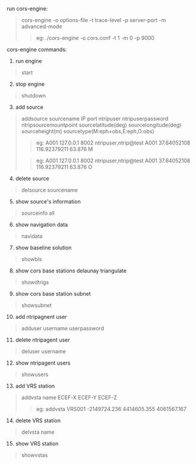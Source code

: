 run cors-engine:
> cors-engine -o options-file -t trace-level -p server-port -m advanced-mode
>> eg: ./cors-engine -o cors.conf -t 1 -m 0 -p 9000

cors-engine commands:
1. run engine 
> start

2. stop engine
> shutdown

3. add source 
> addsource sourcename IP port ntripuser ntripuserpassword ntripsourcemountpoint sourcelatitude(deg) sourcelongitude(deg) sourceheight(m) sourcetype(M:eph+obs,E:eph,O:obs)
>> eg:  A001 127.0.0.1 8002 ntripuser,ntrip@test A001 37.64052108 116.92379211 63.876 M
>
>> eg:  A001 127.0.0.1 8002 ntripuser,ntrip@test A001 37.64052108 116.92379211 63.876 O

4. delete source
> delsource sourcename

5. show source's information
> sourceinfo all

6. show navigation data
> navidata

7. show baseline solution
> showbls

8. show cors base stations delaunay triangulate
> showdtrigs

9. show cors base station subnet
> showsubnet

10. add ntripagnent user
> adduser username userpassword

11. delete ntripagent user
> deluser username

12. show ntripagent users
> showusers

13. add VRS station
> addvsta name ECEF-X ECEF-Y ECEF-Z
>> eg: addvsta VRS001 -2149724.236 4414605.355 4061567.167

14. delete VRS station
> delvsta name

15. show VRS station
> showvstas



